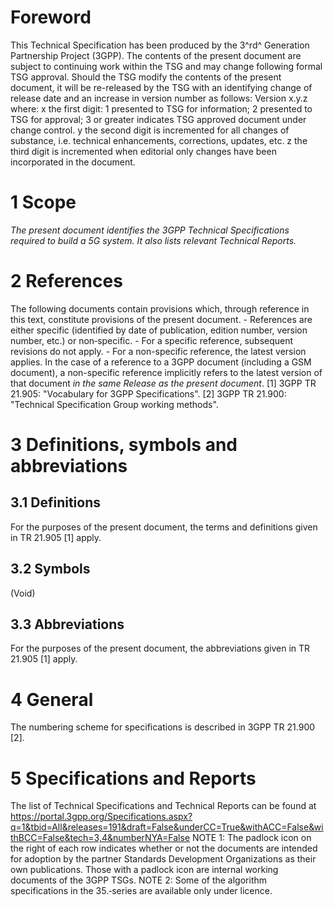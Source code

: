 # Foreword
This Technical Specification has been produced by the 3^rd^ Generation
Partnership Project (3GPP).
The contents of the present document are subject to continuing work within the
TSG and may change following formal TSG approval. Should the TSG modify the
contents of the present document, it will be re-released by the TSG with an
identifying change of release date and an increase in version number as
follows:
Version x.y.z
where:
x the first digit:
1 presented to TSG for information;
2 presented to TSG for approval;
3 or greater indicates TSG approved document under change control.
y the second digit is incremented for all changes of substance, i.e. technical
enhancements, corrections, updates, etc.
z the third digit is incremented when editorial only changes have been
incorporated in the document.
# 1 Scope
_The present document identifies the 3GPP Technical Specifications required to
build a 5G system. It also lists relevant Technical Reports._
# 2 References
The following documents contain provisions which, through reference in this
text, constitute provisions of the present document.
\- References are either specific (identified by date of publication, edition
number, version number, etc.) or non‑specific.
\- For a specific reference, subsequent revisions do not apply.
\- For a non-specific reference, the latest version applies. In the case of a
reference to a 3GPP document (including a GSM document), a non-specific
reference implicitly refers to the latest version of that document _in the
same Release as the present document_.
[1] 3GPP TR 21.905: \"Vocabulary for 3GPP Specifications\".
[2] 3GPP TR 21.900: \"Technical Specification Group working methods\".
# 3 Definitions, symbols and abbreviations
## 3.1 Definitions
For the purposes of the present document, the terms and definitions given in
TR 21.905 [1] apply.
## 3.2 Symbols
(Void)
## 3.3 Abbreviations
For the purposes of the present document, the abbreviations given in TR 21.905
[1] apply.
# 4 General
The numbering scheme for specifications is described in 3GPP TR 21.900 [2].
# 5 Specifications and Reports
The list of Technical Specifications and Technical Reports can be found at
https://portal.3gpp.org/Specifications.aspx?q=1&tbid=All&releases=191&draft=False&underCC=True&withACC=False&withBCC=False&tech=3,4&numberNYA=False
NOTE 1: The padlock icon on the right of each row indicates whether or not the
documents are intended for adoption by the partner Standards Development
Organizations as their own publications. Those with a padlock icon are
internal working documents of the 3GPP TSGs.
NOTE 2: Some of the algorithm specifications in the 35.‑series are available
only under licence.
#